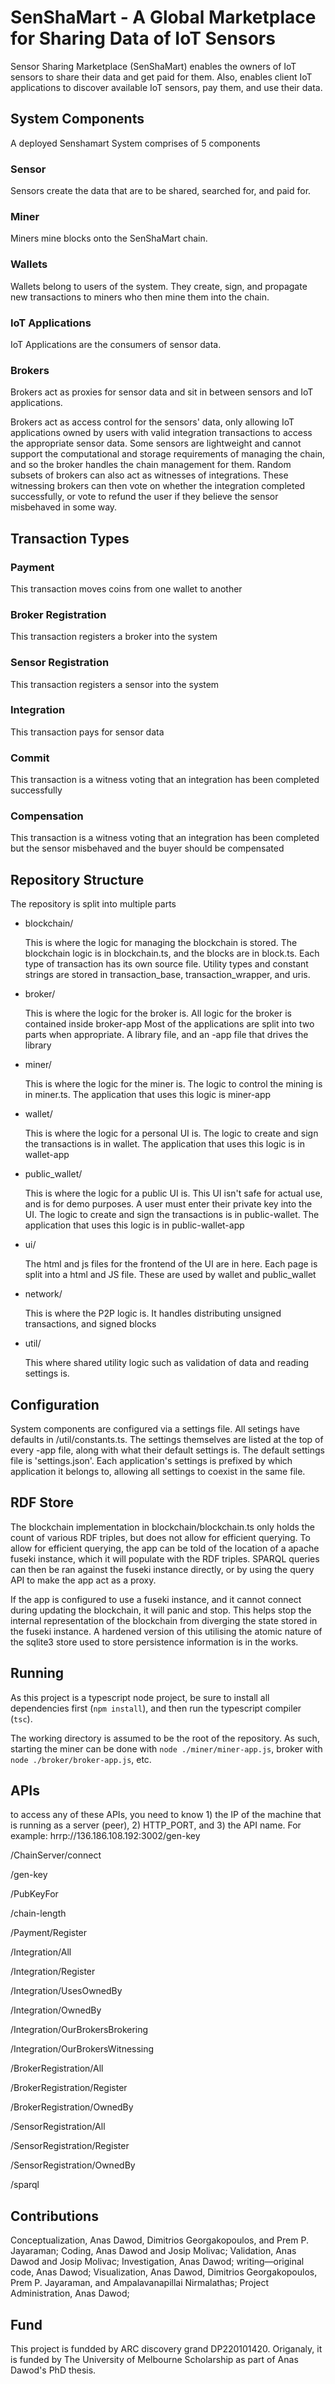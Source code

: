 #  SenShaMart - A Global Marketplace for Sharing Data of IoT Sensors
Sensor Sharing Marketplace (SenShaMart) enables the owners of IoT sensors to share their data and get paid for them. Also, enables client IoT applications to discover available IoT sensors, pay them, and use their data. 
## System Components

A deployed Senshamart System comprises of 5 components


### Sensor

Sensors create the data that are to be shared, searched for, and paid for.


### Miner
  
Miners mine blocks onto the SenShaMart chain.


### Wallets
  
Wallets belong to users of the system. They create, sign, and propagate new transactions to miners who then mine them into the chain.


### IoT Applications
  
IoT Applications are the consumers of sensor data.


### Brokers
  
Brokers act as proxies for sensor data and sit in between sensors and IoT applications. 

Brokers act as access control for the sensors' data, only allowing IoT applications owned by users with valid integration transactions to access the appropriate sensor data. Some sensors are lightweight and cannot support the computational and storage requirements of managing the chain, and so the broker handles the chain management for them.
Random subsets of brokers can also act as witnesses of integrations.
These witnessing brokers can then vote on whether the integration completed successfully, or vote to refund the user if they believe the sensor misbehaved in some way.

## Transaction Types

### Payment
  This transaction moves coins from one wallet to another

### Broker Registration
  This transaction registers a broker into the system

### Sensor Registration
  This transaction registers a sensor into the system

### Integration
  This transaction pays for sensor data

### Commit
  This transaction is a witness voting that an integration has been completed successfully

### Compensation
  This transaction is a witness voting that an integration has been completed but the sensor misbehaved and the buyer should be compensated

## Repository Structure

The repository is split into multiple parts

- blockchain/

  This is where the logic for managing the blockchain is stored.
  The blockchain logic is in blockchain.ts, and the blocks are in block.ts.
  Each type of transaction has its own source file.
  Utility types and constant strings are stored in transaction_base, transaction_wrapper, and uris.

- broker/

  This is where the logic for the broker is.
  All logic for the broker is contained inside broker-app
Most of the applications are split into two parts when appropriate.
A library file, and an -app file that drives the library

- miner/

  This is where the logic for the miner is.
  The logic to control the mining is in miner.ts. The application that uses this logic is miner-app

- wallet/

  This is where the logic for a personal UI is.
  The logic to create and sign the transactions is in wallet. The application that uses this logic is in wallet-app

- public_wallet/

  This is where the logic for a public UI is. This UI isn't safe for actual use, and is for demo purposes. A user must enter their private key into the UI.
  The logic to create and sign the transactions is in public-wallet. The application that uses this logic is in public-wallet-app

- ui/

  The html and js files for the frontend of the UI are in here. Each page is split into a html and JS file. These are used by wallet and public_wallet
  
- network/

  This is where the P2P logic is. It handles distributing unsigned transactions, and signed blocks

- util/

  This where shared utility logic such as validation of data and reading settings is.

## Configuration

System components are configured via a settings file.
All setings have defaults in /util/constants.ts.
The settings themselves are listed at the top of every -app file, along with what their default settings is.
The default settings file is 'settings.json'.
Each application's settings is prefixed by which application it belongs to, allowing all settings to coexist in the same file.

## RDF Store

The blockchain implementation in blockchain/blockchain.ts only holds the count of various RDF triples, but does not allow for efficient querying.
To allow for efficient querying, the app can be told of the location of a apache fuseki instance, which it will populate with the RDF triples.
SPARQL queries can then be ran against the fuseki instance directly, or by using the query API to make the app act as a proxy.

If the app is configured to use a fuseki instance, and it cannot connect during updating the blockchain, it will panic and stop.
This helps stop the internal representation of the blockchain from diverging the state stored in the fuseki instance.
A hardened version of this utilising the atomic nature of the sqlite3 store used to store persistence information is in the works.

## Running

As this project is a typescript node project, be sure to install all dependencies first (`npm install`), and then run the typescript compiler (`tsc`).

The working directory is assumed to be the root of the repository.
As such, starting the miner can be done with `node ./miner/miner-app.js`, broker with `node ./broker/broker-app.js`, etc.
## APIs
to access any of these APIs, you need to know 1) the IP of the machine that is running as a server (peer), 2) HTTP_PORT, and 3) the API name. For example: hrrp://136.186.108.192:3002/gen-key

/ChainServer/connect

/gen-key

/PubKeyFor

/chain-length

/Payment/Register

/Integration/All

/Integration/Register

/Integration/UsesOwnedBy

/Integration/OwnedBy

/Integration/OurBrokersBrokering

/Integration/OurBrokersWitnessing

/BrokerRegistration/All

/BrokerRegistration/Register

/BrokerRegistration/OwnedBy

/SensorRegistration/All

/SensorRegistration/Register

/SensorRegistration/OwnedBy

/sparql

## Contributions
Conceptualization, Anas Dawod, Dimitrios Georgakopoulos, and Prem P. Jayaraman; Coding, Anas Dawod and Josip Molivac; Validation, Anas Dawod and Josip Molivac; Investigation, Anas Dawod; writing—original code, Anas Dawod; Visualization, Anas Dawod, Dimitrios Georgakopoulos, Prem P. Jayaraman, and Ampalavanapillai Nirmalathas; Project Administration, Anas Dawod; 
## Fund
This project is fundded by ARC discovery grand DP220101420. Origanaly, it is funded by The University of Melbourne Scholarship as part of Anas Dawod's PhD thesis.
